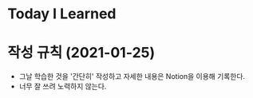 # Today I Learned

작성 규칙 (2021-01-25)
==========
* 그날 학습한 것을 '간단히' 작성하고 자세한 내용은 Notion을 이용해 기록한다.
* 너무 잘 쓰려 노력하지 않는다.
